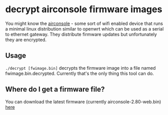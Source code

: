 # decrypt airconsole firmware images
You might know the [airconsole](https://www.get-console.com) - some sort of
wifi enabled device that runs a minimal linux distribution similar to
openwrt which can be used as a serial to ethernet gateway.
They distribute firmware updates but unfortunately they are encrypted.

## Usage
```./decrypt [fwimage.bin]``` decrypts the firmware image into a file named
fwimage.bin.decrypted. Currently that's the only thing this tool can do.

## Where do I get a firmware file?
You can download the latest firmware (currently airconsole-2.80-web.bin)
[here](http://support.get-console.com/support/solutions/articles/5000656473-airconsole-firmware-2-80-build-for-airconsole-2-0-only-)
